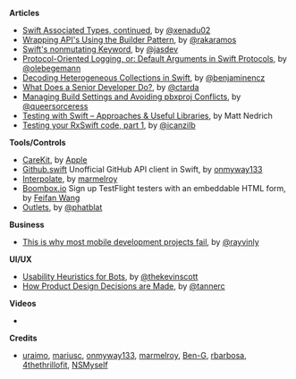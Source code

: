 
**Articles**

* [Swift Associated Types, continued](http://www.russbishop.net/swift-associated-types-cont), by [@xenadu02](https://twitter.com/xenadu02)
* [Wrapping API's Using the Builder Pattern](http://nshint.io/blog/2016/05/02/wrapping-apis-using-the-builder-pattern/), by [@rakaramos](https://www.twitter.com/rakaramos)
* [Swift's nonmutating Keyword](http://jasdev.me/nonmutating), by [@jasdev](https://twitter.com/jasdev)
* [Protocol-Oriented Logging, or: Default Arguments in Swift Protocols](http://oleb.net/blog/2016/05/default-arguments-in-protocols/), by [@olebegemann](https://twitter.com/olebegemann)
* [Decoding Heterogeneous Collections in Swift](http://blog.benjamin-encz.de/post/decoding-heterogeneous-collections-in-swift/), by [@benjaminencz](https://twitter.com/benjaminencz)
* [What Does a Senior Developer Do?](http://ctarda.com/2016/05/what-does-a-senior-developer-do/), by [@ctarda](https://twitter.com/ctarda)
* [Managing Build Settings and Avoiding pbxproj Conflicts](http://pewpewthespells.com/blog/pbxproj_management.html), by [@queersorceress](https://twitter.com/queersorceress)
* [Testing with Swift – Approaches & Useful Libraries](https://spin.atomicobject.com/2016/05/02/testing-swift-code/), by Matt Nedrich
* [Testing your RxSwift code, part 1](http://rx-marin.com/post/rxswift-rxtests-unit-tests/), by [@icanzilb](http://www.twitter.com/icanzilb)

**Tools/Controls**

* [CareKit](https://github.com/carekit-apple/CareKit), by [Apple](https://github.com/carekit-apple)
* [Github.swift](https://github.com/onmyway133/github.swift) Unofficial GitHub API client in Swift, by [onmyway133](https://twitter.com/onmyway133)
* [Interpolate](https://github.com/marmelroy/Interpolate), by [marmelroy](https://twitter.com/marmelroy)
* [Boombox.io](https://boombox.io) Sign up TestFlight testers with an embeddable HTML form, by [Feifan Wang](http://secretsaucehq.com)
* [Outlets](https://github.com/phatblat/Outlets), by [@phatblat](https://twitter.com/phatblat)

**Business**

* [This is why most mobile development projects fail](http://clean-swift.com/mobile-development-projects-fail/), by [@rayvinly](https://twitter.com/rayvinly)

**UI/UX**

* [Usability Heuristics for Bots](https://medium.com/chat-bots/usability-heuristics-for-bots-7075132d2c92), by [@thekevinscott](https://twitter.com/thekevinscott)
* [How Product Design Decisions are Made](https://medium.freecodecamp.com/how-design-decisions-are-made-c18201c052d1), by [@tannerc](https://twitter.com/tannerc)

**Videos**

*

**Credits**

* [uraimo](https://github.com/uraimo), [mariusc](https://github.com/mariusc), [onmyway133](https://github.com/onmyway133), [marmelroy](https://github.com/marmelroy), [Ben-G](https://github.com/Ben-G),  [rbarbosa](https://github.com/rbarbosa), [4thethrillofit](https://github.com/4thethrillofit), [NSMyself](https://twitter.com/NSMyself)
